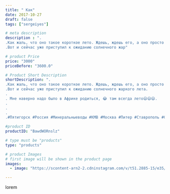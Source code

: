```yaml
---
title: " Как"
date: 2017-10-27
draft: false
tags: ["sergeiyes"]

# meta description
description : ".
.Как жаль, что оно такое короткое лето. Ждешь, ждешь его, а оно просто покажется на секунду и нет его. .
.Вот и сейчас уже приступил к ожиданию солнечного жар"

# product Price
price: "3000"
priceBefore: "3600.0"

# Product Short Description
shortDescription: ".
.Как жаль, что оно такое короткое лето. Ждешь, ждешь его, а оно просто покажется на секунду и нет его. .
.Вот и сейчас уже приступил к ожиданию солнечного жаркого лета.
.
. Мне наверно надо было в Африке родиться, 😂 там всегда лето😃😃😃.
.
.
.
.#Пятигорск #Россия #Минеральныеводы #КМВ #Москва #Питер #Ставрополь #Сочи #Симферополь #Севастополь #СКФО #УФО #Анапа #Краснодар #Екатеринбург #Челябинск #Ессентуки #Железноводск #Кисловодск #бизнес #Ростовнадону #Владикавказ #Нижнийновгород #sergeystar #nl_int #biznes #бизнесидея  #Волгоград #churslabs #sergeistar"

#product ID
productID: "BawdWORnslz"

# type must be "products"
type: "products"

# product Images
# first image will be shown in the product page
images:
  - image: "https://scontent-arn2-2.cdninstagram.com/v/t51.2885-15/e35/25007640_100772677387904_2008241349429559296_n.jpg?se=7&tp=1&_nc_ht=scontent-arn2-2.cdninstagram.com&_nc_cat=108&_nc_ohc=EeUApTPVWDoAX-2Oj9M&ccb=7-4&oh=9cca802b17fa98928535f8bece6f57b6&oe=6084155E&_nc_sid=86f79a&ig_cache_key=MTYzNDkzNTczNTI0MDgwNDcyMw%3D%3D.2-ccb7-4"

---
```

lorem
